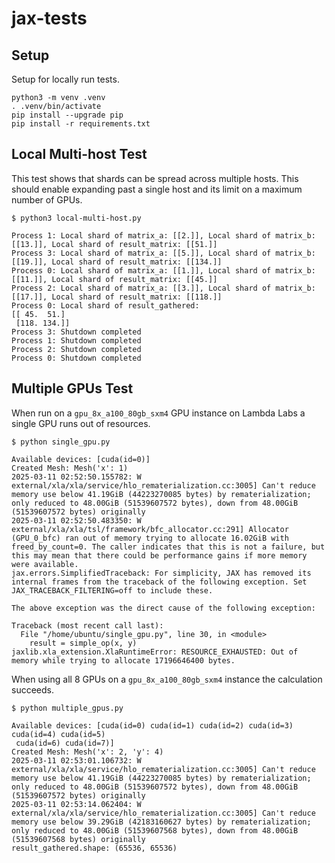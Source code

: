 # jax-tests

## Setup
Setup for locally run tests.
```
python3 -m venv .venv
. .venv/bin/activate
pip install --upgrade pip
pip install -r requirements.txt
```

## Local Multi-host Test
This test shows that shards can be spread across multiple hosts. This should enable expanding past a single host and its limit on a maximum number of GPUs.
```
$ python3 local-multi-host.py
```
```
Process 1: Local shard of matrix_a: [[2.]], Local shard of matrix_b: [[13.]], Local shard of result_matrix: [[51.]]
Process 3: Local shard of matrix_a: [[5.]], Local shard of matrix_b: [[19.]], Local shard of result_matrix: [[134.]]
Process 0: Local shard of matrix_a: [[1.]], Local shard of matrix_b: [[11.]], Local shard of result_matrix: [[45.]]
Process 2: Local shard of matrix_a: [[3.]], Local shard of matrix_b: [[17.]], Local shard of result_matrix: [[118.]]
Process 0: Local shard of result_gathered:
[[ 45.  51.]
 [118. 134.]]
Process 3: Shutdown completed
Process 1: Shutdown completed
Process 2: Shutdown completed
Process 0: Shutdown completed
```

## Multiple GPUs Test
When run on a `gpu_8x_a100_80gb_sxm4` GPU instance on Lambda Labs a single GPU runs out of resources.
```
$ python single_gpu.py
```
```
Available devices: [cuda(id=0)]
Created Mesh: Mesh('x': 1)
2025-03-11 02:52:50.155782: W external/xla/xla/service/hlo_rematerialization.cc:3005] Can't reduce memory use below 41.19GiB (44223270085 bytes) by rematerialization; only reduced to 48.00GiB (51539607572 bytes), down from 48.00GiB (51539607572 bytes) originally
2025-03-11 02:52:50.483350: W external/xla/xla/tsl/framework/bfc_allocator.cc:291] Allocator (GPU_0_bfc) ran out of memory trying to allocate 16.02GiB with freed_by_count=0. The caller indicates that this is not a failure, but this may mean that there could be performance gains if more memory were available.
jax.errors.SimplifiedTraceback: For simplicity, JAX has removed its internal frames from the traceback of the following exception. Set JAX_TRACEBACK_FILTERING=off to include these.

The above exception was the direct cause of the following exception:

Traceback (most recent call last):
  File "/home/ubuntu/single_gpu.py", line 30, in <module>
    result = simple_op(x, y)
jaxlib.xla_extension.XlaRuntimeError: RESOURCE_EXHAUSTED: Out of memory while trying to allocate 17196646400 bytes.
```
When using all 8 GPUs on a `gpu_8x_a100_80gb_sxm4` instance the calculation succeeds.
```
$ python multiple_gpus.py
```
```
Available devices: [cuda(id=0) cuda(id=1) cuda(id=2) cuda(id=3) cuda(id=4) cuda(id=5)
 cuda(id=6) cuda(id=7)]
Created Mesh: Mesh('x': 2, 'y': 4)
2025-03-11 02:53:01.106732: W external/xla/xla/service/hlo_rematerialization.cc:3005] Can't reduce memory use below 41.19GiB (44223270085 bytes) by rematerialization; only reduced to 48.00GiB (51539607572 bytes), down from 48.00GiB (51539607572 bytes) originally
2025-03-11 02:53:14.062404: W external/xla/xla/service/hlo_rematerialization.cc:3005] Can't reduce memory use below 39.29GiB (42183160627 bytes) by rematerialization; only reduced to 48.00GiB (51539607568 bytes), down from 48.00GiB (51539607568 bytes) originally
result_gathered.shape: (65536, 65536)
```
